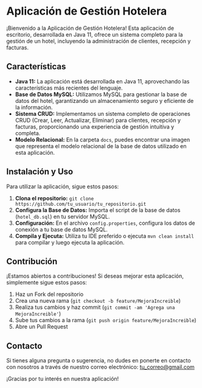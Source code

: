 # Aplicación de Gestión Hotelera

¡Bienvenido a la Aplicación de Gestión Hotelera! Esta aplicación de escritorio, desarrollada en Java 11, ofrece un sistema completo para la gestión de un hotel, incluyendo la administración de clientes, recepción y facturas.

## Características

- **Java 11:** La aplicación está desarrollada en Java 11, aprovechando las características más recientes del lenguaje.
- **Base de Datos MySQL:** Utilizamos MySQL para gestionar la base de datos del hotel, garantizando un almacenamiento seguro y eficiente de la información.
- **Sistema CRUD:** Implementamos un sistema completo de operaciones CRUD (Crear, Leer, Actualizar, Eliminar) para clientes, recepción y facturas, proporcionando una experiencia de gestión intuitiva y completa.
- **Modelo Relacional:** En la carpeta `docs`, puedes encontrar una imagen que representa el modelo relacional de la base de datos utilizado en esta aplicación.

## Instalación y Uso

Para utilizar la aplicación, sigue estos pasos:

1. **Clona el repositorio:** `git clone https://github.com/tu_usuario/tu_repositorio.git`
2. **Configura la Base de Datos:** Importa el script de la base de datos (`hotel_db.sql`) en tu servidor MySQL.
3. **Configuración:** En el archivo `config.properties`, configura los datos de conexión a tu base de datos MySQL.
4. **Compila y Ejecuta:** Utiliza tu IDE preferido o ejecuta `mvn clean install` para compilar y luego ejecuta la aplicación.

## Contribución

¡Estamos abiertos a contribuciones! Si deseas mejorar esta aplicación, simplemente sigue estos pasos:

1. Haz un Fork del repositorio
2. Crea una nueva rama (`git checkout -b feature/MejoraIncreible`)
3. Realiza tus cambios y haz commit (`git commit -am 'Agrega una MejoraIncreible'`)
4. Sube tus cambios a la rama (`git push origin feature/MejoraIncreible`)
5. Abre un Pull Request

## Contacto

Si tienes alguna pregunta o sugerencia, no dudes en ponerte en contacto con nosotros a través de nuestro correo electrónico: tu_correo@gmail.com

¡Gracias por tu interés en nuestra aplicación!

